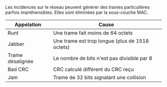 Les incidences sur le réseau peuvent générer des trames particulières parfois impréhensibles. Elles sont éliminées par la sous-couche MAC.

| Appelation       | Cause                                           |
| ---------------- | ----------------------------------------------- |
| Runt             | Une trame fait moins de 64 octets               |
| Jabber           | Une trame est trop longue (plus de 1518 octets) |
| Trame désalignée | Le nombre de bits n'est pas divisible par 8     |
| Bad CRC          | CRC calculé différent du CRC reçu               |
| Jam              | Trame de 32 bits signalant une collision        |

